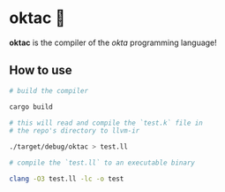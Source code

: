 # oktac 🐙

**oktac** is the compiler of the *okta* programming language! 

## How to use

```bash
# build the compiler

cargo build 

# this will read and compile the `test.k` file in 
# the repo's directory to llvm-ir 

./target/debug/oktac > test.ll

# compile the `test.ll` to an executable binary

clang -O3 test.ll -lc -o test
```
